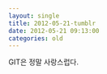 ```yaml
---
layout: single
title: 2012-05-21-tumblr
date: 2012-05-21 09:13:00
categories: old
---
```

GIT은 정말 사랑스럽다.

